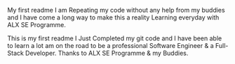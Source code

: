 My first readme
I am Repeating my code without any help from my buddies and I have come a long way to make this a reality Learning everyday with ALX SE Programme.

This is my first readme I Just Completed my git code and I have been able to learn a lot am on the road to be a professional Software Engineer & a Full-Stack Developer. Thanks to ALX SE Programme & my Buddies.
